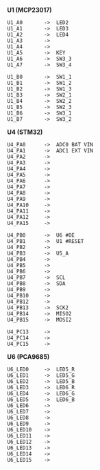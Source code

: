 **U1 (MCP23017)**

    U1_A0	    ->	LED2
    U1_A1	    ->	LED3
    U1_A2	    ->	LED4
    U1_A3	    ->	
    U1_A4	    ->	
    U1_A5	    ->	KEY
    U1_A6	    ->	SW3_3
    U1_A7	    ->	SW3_4

    U1_B0	    ->	SW1_1
    U1_B1	    ->	SW1_2
    U1_B2	    ->	SW1_3
    U1_B3	    ->	SW2_1
    U1_B4	    ->	SW2_2
    U1_B5	    ->	SW2_3
    U1_B6	    ->	SW3_1
    U1_B7	    ->	SW3_2


**U4 (STM32)**

    U4_PA0	    ->	ADC0 BAT VIN
    U4_PA1	    ->	ADC1 EXT VIN
    U4_PA2	    ->	
    U4_PA3	    ->	
    U4_PA4	    ->	
    U4_PA5	    ->	
    U4_PA6	    ->	
    U4_PA7	    ->	
    U4_PA8	    ->	
    U4_PA9	    ->	
    U4_PA10	    ->	
    U4_PA11	    ->	
    U4_PA12	    ->	
    U4_PA15	    ->	

    U4_PB0	    ->	U6 #OE
    U4_PB1	    ->	U1 #RESET
    U4_PB2	    ->	
    U4_PB3	    ->	U5_A
    U4_PB4	    ->	
    U4_PB5	    ->	
    U4_PB6	    ->	
    U4_PB7	    ->	SCL
    U4_PB8	    ->	SDA
    U4_PB9	    ->	
    U4_PB10	    ->	
    U4_PB12	    ->	
    U4_PB13	    ->	SCK2
    U4_PB14	    ->	MISO2
    U4_PB15	    ->	MOSI2

    U4_PC13	    ->	
    U4_PC14	    ->	
    U4_PC15	    ->	


**U6 (PCA9685)**

    U6_LED0	    ->  LED5_R
    U6_LED1	    ->  LED5_G
    U6_LED2	    ->  LED5_B
    U6_LED3	    ->	LED6_R
    U6_LED4	    ->	LED6_G
    U6_LED5	    ->	LED6_B
    U6_LED6	    ->	
    U6_LED7	    ->	
    U6_LED8	    ->	
    U6_LED9	    ->	
    U6_LED10    ->	
    U6_LED11    ->	
    U6_LED12    ->	
    U6_LED13    ->	
    U6_LED14    ->	
    U6_LED15    ->  